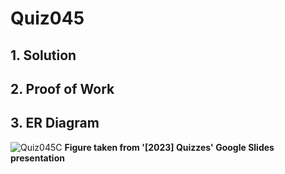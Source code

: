 # Quiz045

## 1. Solution

## 2. Proof of Work

## 3. ER Diagram
![Quiz045C](https://github.com/AntGra25/unit3-CS24/assets/142757981/1327c44a-c4c6-42e8-83f3-c9c858656679)
**Figure taken from '[2023] Quizzes' Google Slides presentation**
